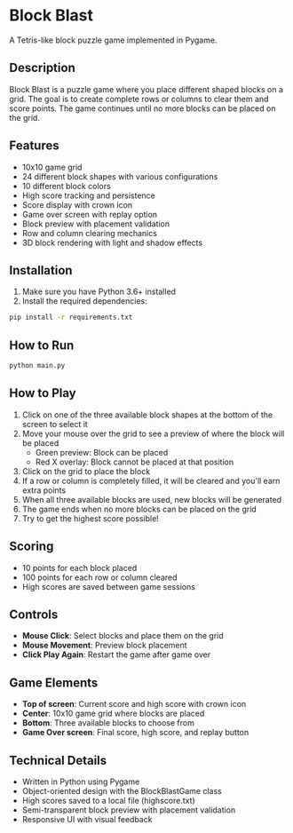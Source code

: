 # Block Blast

A Tetris-like block puzzle game implemented in Pygame.

## Description

Block Blast is a puzzle game where you place different shaped blocks on a grid. The goal is to create complete rows or columns to clear them and score points. The game continues until no more blocks can be placed on the grid.

## Features

- 10x10 game grid
- 24 different block shapes with various configurations
- 10 different block colors
- High score tracking and persistence
- Score display with crown icon
- Game over screen with replay option
- Block preview with placement validation
- Row and column clearing mechanics
- 3D block rendering with light and shadow effects

## Installation

1. Make sure you have Python 3.6+ installed
2. Install the required dependencies:

```bash
pip install -r requirements.txt
```

## How to Run

```bash
python main.py
```

## How to Play

1. Click on one of the three available block shapes at the bottom of the screen to select it
2. Move your mouse over the grid to see a preview of where the block will be placed
   - Green preview: Block can be placed
   - Red X overlay: Block cannot be placed at that position
3. Click on the grid to place the block
4. If a row or column is completely filled, it will be cleared and you'll earn extra points
5. When all three available blocks are used, new blocks will be generated
6. The game ends when no more blocks can be placed on the grid
7. Try to get the highest score possible!

## Scoring

- 10 points for each block placed
- 100 points for each row or column cleared
- High scores are saved between game sessions

## Controls

- **Mouse Click**: Select blocks and place them on the grid
- **Mouse Movement**: Preview block placement
- **Click Play Again**: Restart the game after game over

## Game Elements

- **Top of screen**: Current score and high score with crown icon
- **Center**: 10x10 game grid where blocks are placed
- **Bottom**: Three available blocks to choose from
- **Game Over screen**: Final score, high score, and replay button

## Technical Details

- Written in Python using Pygame
- Object-oriented design with the BlockBlastGame class
- High scores saved to a local file (highscore.txt)
- Semi-transparent block preview with placement validation
- Responsive UI with visual feedback 